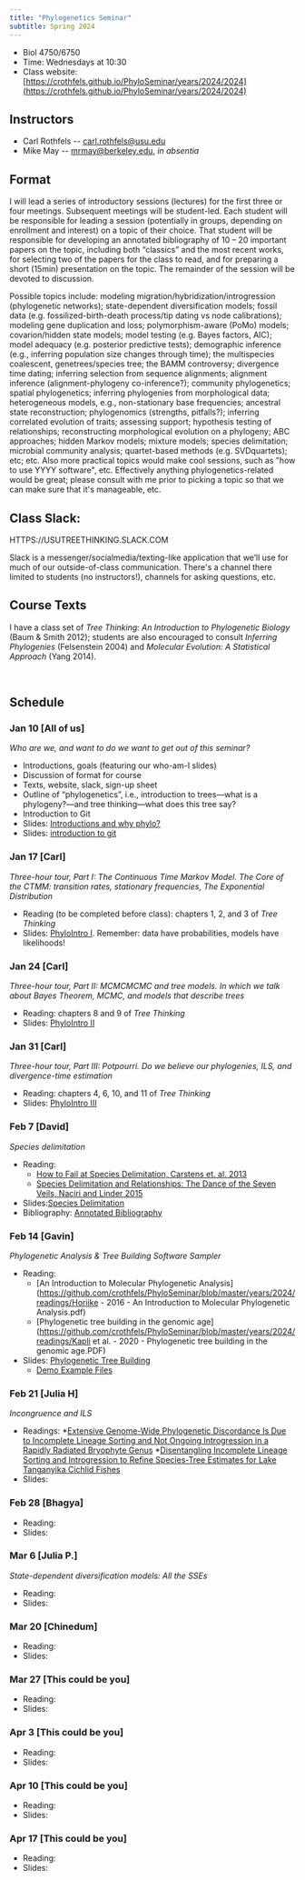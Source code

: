 ```yaml
---
title: "Phylogenetics Seminar"
subtitle: Spring 2024
---
```


* Biol 4750/6750
* Time: Wednesdays at 10:30
* Class website: [https://crothfels.github.io/PhyloSeminar/years/2024/2024](https://crothfels.github.io/PhyloSeminar/years/2024/2024)


## Instructors

* Carl Rothfels -- carl.rothfels@usu.edu
* Mike May -- mrmay@berkeley.edu, _in absentia_


## Format

I will lead a series of introductory sessions (lectures) for the first three or four meetings. Subsequent meetings will be student-led. Each student will be responsible for leading a session (potentially in groups, depending on enrollment and interest) on a topic of their choice. That student will be responsible for developing an annotated bibliography of 10 – 20 important papers on the topic, including both “classics” and the most recent works, for selecting two of the papers for the class to read, and for preparing a short (15min) presentation on the topic. The remainder of the session will be devoted to discussion.

Possible topics include: modeling migration/hybridization/introgression (phylogenetic networks); state-dependent diversification models; fossil data (e.g. fossilized-birth-death process/tip dating vs node calibrations); modeling gene duplication and loss; polymorphism-aware (PoMo) models; covarion/hidden state models; model testing (e.g. Bayes factors, AIC); model adequacy (e.g. posterior predictive tests); demographic inference (e.g., inferring population size changes through time); the multispecies coalescent, genetrees/species tree; the BAMM controversy; divergence time dating; inferring selection from sequence alignments; alignment inference (alignment-phylogeny co-inference?); community phylogenetics; spatial phylogenetics; inferring phylogenies from morphological data; heterogeneous models, e.g., non-stationary base frequencies; ancestral state reconstruction; phylogenomics (strengths, pitfalls?); inferring correlated evolution of traits; assessing support; hypothesis testing of relationships; reconstructing morphological evolution on a phylogeny; ABC approaches; hidden Markov models; mixture models; species delimitation; microbial community analysis; quartet-based methods (e.g. SVDquartets); etc; etc. Also more practical topics would make cool sessions, such as "how to use YYYY software", etc. Effectively anything phylogenetics-related would be great; please consult with me prior to picking a topic so that we can make sure that it's manageable, etc.

## Class Slack: 

HTTPS://USUTREETHINKING.SLACK.COM

Slack is a messenger/socialmedia/texting-like application that we’ll use for much of our outside-of-class communication. There's a channel there limited to students (no instructors!), channels for asking questions, etc.

## Course Texts

I have a class set of *Tree Thinking: An Introduction to Phylogenetic Biology* (Baum & Smith 2012); students are also encouraged to consult *Inferring Phylogenies* (Felsenstein 2004) and *Molecular Evolution: A Statistical Approach* (Yang 2014).


&nbsp;
## Schedule

### Jan 10 [All of us]

*Who are we, and want to do we want to get out of this seminar?*
* Introductions, goals (featuring our who-am-I slides)
* Discussion of format for course
* Texts, website, slack, sign-up sheet
* Outline of “phylogenetics”, i.e., introduction to trees—what is a phylogeny?—and tree thinking—what does this tree say?
* Introduction to Git
* Slides: [Introductions and why phylo?](https://github.com/crothfels/PhyloSeminar/blob/master/years/2024/presentations/PhyloSeminar_L1_whyPhylo.pptx)
* Slides: [introduction to git](https://github.com/crothfels/PhyloSeminar/blob/master/years/2024/presentations/git.pdf)


### Jan 17 [Carl]
*Three-hour tour, Part I: The Continuous Time Markov Model. The Core of the CTMM: transition rates, stationary frequencies, The Exponential Distribution*
* Reading (to be completed before class): chapters 1, 2, and 3 of _Tree Thinking_
* Slides: [PhyloIntro I](https://github.com/crothfels/PhyloSeminar/blob/master/years/2024/presentations/PhyloSeminar_L2.pptx). Remember: data have probabilities, models have likelihoods!


### Jan 24 [Carl]
*Three-hour tour, Part II: MCMCMCMC and tree models. In which we talk about Bayes Theorem, MCMC, and models that describe trees*
* Reading: chapters 8 and 9 of _Tree Thinking_
* Slides: [PhyloIntro II](https://github.com/crothfels/PhyloSeminar/blob/master/years/2024/presentations/PhyloSeminar_L3.pptx)


### Jan 31 [Carl]
*Three-hour tour, Part III: Potpourri. Do we believe our phylogenies, ILS, and divergence-time estimation*
* Reading: chapters 4, 6, 10, and 11 of _Tree Thinking_
* Slides: [PhyloIntro III](https://github.com/crothfels/PhyloSeminar/blob/master/years/2024/presentations/PhyloSeminar_L4.pptx)


### Feb 7 [David]
*Species delimitation*
* Reading: 
    * [How to Fail at Species Delimitation, Carstens et. al. 2013](https://github.com/crothfels/PhyloSeminar/blob/master/years/2024/readings/How_to_fail.pdf) 
    * [Species Delimitation and Relationships: The Dance of the Seven Veils, Naciri and Linder 2015](https://github.com/crothfels/PhyloSeminar/blob/master/years/2024/readings/Species_delim_and_rel.pdf)
* Slides:[Species Delimitation](https://github.com/crothfels/PhyloSeminar/blob/master/years/2024/presentations/Species_Delimitation.pptx)
* Bibliography: [Annotated Bibliography](https://github.com/crothfels/PhyloSeminar/blob/master/years/2024/annotatedBiblios/AnnotatedBibliography_Phyloseminar_David2024.pdf)

### Feb 14 [Gavin]
*Phylogenetic Analysis & Tree Building Software Sampler*
* Reading:
    * [An Introduction to Molecular Phylogenetic Analysis](https://github.com/crothfels/PhyloSeminar/blob/master/years/2024/readings/Horiike - 2016 - An Introduction to Molecular Phylogenetic Analysis.pdf)
    * [Phylogenetic tree building in the genomic age](https://github.com/crothfels/PhyloSeminar/blob/master/years/2024/readings/Kapli et al. - 2020 - Phylogenetic tree building in the genomic age.PDF)
* Slides: [Phylogenetic Tree Building](https://docs.google.com/presentation/d/14iqEO2M3pWpeqCBvX3HGA8VEtdeYGyzwKOwweRCf2fI/edit?usp=sharing)
    * [Demo Example Files](https://github.com/crothfels/PhyloSeminar/blob/master/years/2024/DemoExampleFiles)

### Feb 21 [Julia H]
*Incongruence and ILS*
* Readings: 
	*[Extensive Genome-Wide Phylogenetic Discordance Is Due to Incomplete Lineage Sorting and Not Ongoing Introgression in a Rapidly Radiated Bryophyte Genus](https://github.com/crothfels/PhyloSeminar/blob/master/years/2024/readings/CyclidILS.pdf)
	*[Disentangling Incomplete Lineage Sorting and Introgression to Refine Species-Tree Estimates for Lake Tanganyika Cichlid Fishes](https://github.com/crothfels/PhyloSeminar/blob/master/years/2024/readings/BryophyteILS.pdf)
* Slides:

### Feb 28 [Bhagya]
* Reading: []( )
* Slides: []()

### Mar 6 [Julia P.]
*State-dependent diversification models: All the SSEs*
* Reading: []( )
* Slides: []()

### Mar 20 [Chinedum]
* Reading: []( )
* Slides: []()

### Mar 27 [This could be you]
* Reading: []( )
* Slides: []()

### Apr 3 [This could be you]
* Reading: []( )
* Slides: []()

### Apr 10 [This could be you]
* Reading: []( )
* Slides: []()

### Apr 17 [This could be you]
* Reading: []( )
* Slides: []()
